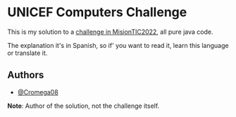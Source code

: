 
# UNICEF Computers Challenge

This is my solution to a [challenge in MisionTIC2022](https://github.com/luisguillermomolero/MisionTIC2022/blob/main/Modulo2_Java_MisionTIC2022_Main/Semana_2/03_Retos/01_Reto_2_P40/MisionTIC_C2R2_P40.pdf), all pure java code.

The explanation it's in Spanish, so if' you want to read it, learn this language or translate it.


## Authors

* [@Cromega08](https://github.com/cromega08)

**Note**: Author of the solution, not the challenge itself.

